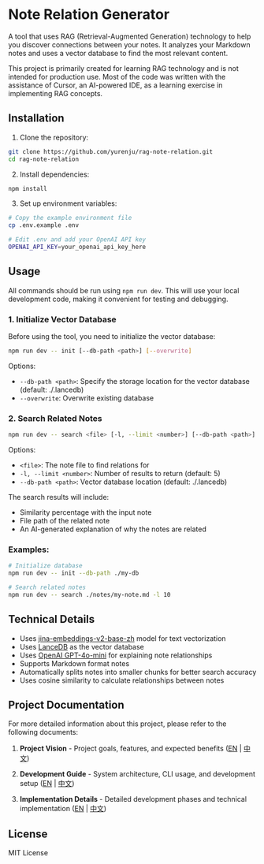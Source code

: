 # Note Relation Generator

A tool that uses RAG (Retrieval-Augmented Generation) technology to help you discover connections between your notes. It analyzes your Markdown notes and uses a vector database to find the most relevant content.

This project is primarily created for learning RAG technology and is not intended for production use. Most of the code was written with the assistance of Cursor, an AI-powered IDE, as a learning exercise in implementing RAG concepts.

## Installation

1. Clone the repository:

```bash
git clone https://github.com/yurenju/rag-note-relation.git
cd rag-note-relation
```

2. Install dependencies:

```bash
npm install
```

3. Set up environment variables:

```bash
# Copy the example environment file
cp .env.example .env

# Edit .env and add your OpenAI API key
OPENAI_API_KEY=your_openai_api_key_here
```

## Usage

All commands should be run using `npm run dev`. This will use your local development code, making it convenient for testing and debugging.

### 1. Initialize Vector Database

Before using the tool, you need to initialize the vector database:

```bash
npm run dev -- init [--db-path <path>] [--overwrite]
```

Options:

- `--db-path <path>`: Specify the storage location for the vector database (default: ./.lancedb)
- `--overwrite`: Overwrite existing database

### 2. Search Related Notes

```bash
npm run dev -- search <file> [-l, --limit <number>] [--db-path <path>]
```

Options:

- `<file>`: The note file to find relations for
- `-l, --limit <number>`: Number of results to return (default: 5)
- `--db-path <path>`: Vector database location (default: ./.lancedb)

The search results will include:

- Similarity percentage with the input note
- File path of the related note
- An AI-generated explanation of why the notes are related

### Examples:

```bash
# Initialize database
npm run dev -- init --db-path ./my-db

# Search related notes
npm run dev -- search ./notes/my-note.md -l 10
```

## Technical Details

- Uses [jina-embeddings-v2-base-zh](https://huggingface.co/Xenova/jina-embeddings-v2-base-zh) model for text vectorization
- Uses [LanceDB](https://github.com/lancedb/lancedb) as the vector database
- Uses [OpenAI GPT-4o-mini](https://platform.openai.com/) for explaining note relationships
- Supports Markdown format notes
- Automatically splits notes into smaller chunks for better search accuracy
- Uses cosine similarity to calculate relationships between notes

## Project Documentation

For more detailed information about this project, please refer to the following documents:

1. **Project Vision** - Project goals, features, and expected benefits ([EN](docs/project-vision.md) | [中文](docs/project-vision.zh-TW.md))

2. **Development Guide** - System architecture, CLI usage, and development setup ([EN](docs/development.md) | [中文](docs/development.zh-TW.md))

3. **Implementation Details** - Detailed development phases and technical implementation ([EN](docs/implementation-plan.md) | [中文](docs/implementation-plan.zh-TW.md))

## License

MIT License
